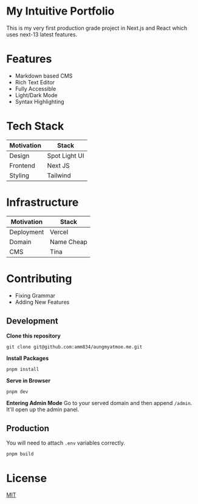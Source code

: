 # My Intuitive Portfolio

This is my very first production grade project in Next.js and React which uses next-13 latest features.

# Features

- Markdown based CMS
- Rich Text Editor
- Fully Accessible
- Light/Dark Mode
- Syntax Highlighting

# Tech Stack

| Motivation | Stack         |
|------------|---------------|
| Design     | Spot Light UI |
| Frontend   | Next JS       |
| Styling    | Tailwind      |

# Infrastructure

| Motivation | Stack      |
|------------|------------|
| Deployment | Vercel     |
| Domain     | Name Cheap |
| CMS        | Tina       |

# Contributing

- Fixing Grammar
- Adding New Features

## Development

**Clone this repository**

``` 
git clone git@github.com:amm834/aungmyatmoe.me.git
```

**Install Packages**

``` 
pnpm install
```

**Serve in Browser**

``` 
pnpm dev
```

**Entering Admin Mode**
Go to your served domain and then append `/admin`. It'll open up the admin panel.

## Production

You will need to attach `.env` variables correctly.

``` 
pnpm build
```

# License

[MIT](LICENSE)